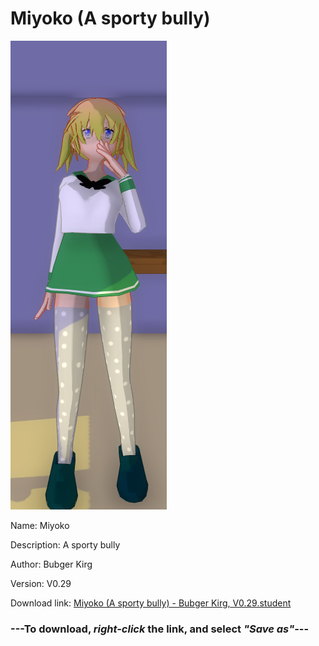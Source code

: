 # Miyoko (A sporty bully)

<img src = "https://raw.githubusercontent.com/Arbiter1223/Daigaku-Gurashi-Custom-Students/master/Students/Files/Miyoko%20(A%20sporty%20bully).png">

Name: Miyoko

Description: A sporty bully

Author: Bubger Kirg

Version: V0.29

Download link: <a href="https://raw.githubusercontent.com/Arbiter1223/Daigaku-Gurashi-Custom-Students/master/Students/Files/Miyoko%20(A%20sporty%20bully)%20-%20Bubger%20Kirg%2C%20V0.29.student">Miyoko (A sporty bully) - Bubger Kirg, V0.29.student</a>

### ---**To download, _right-click_ the link, and select _"Save as"_**---
